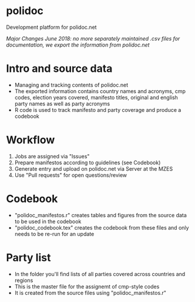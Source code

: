 # polidoc
Development platform for polidoc.net

*Major Changes June 2018: no more separately maintained .csv files for documentation, we export the information from polidoc.net*

# Intro and source data 
- Managing and tracking contents of polidoc.net  
- The exported information contains country names and acronyms, cmp codes, election years covered, manifesto titles, original and english party names as well as party acronyms 
- R code is used to track manifesto and party coverage and produce a codebook 

# Workflow
1) Jobs are assigned via "Issues"
2) Prepare manifestos according to guidelines (see Codebook)
3) Generate entry and upload on polidoc.net via Server at the MZES 
4) Use "Pull requests" for open questions/review  

# Codebook
- "polidoc_manifestos.r" creates tables and figures from the source data to be used in the codebook 
- "polidoc_codebook.tex" creates the codebook from these files and only needs to be re-run for an update 

# Party list 
- In the folder you'll find lists of all parties covered across countries and regions 
- This is the master file for the assignemt of cmp-style codes 
- It is created from the source files using "polidoc_manifestos.r"
